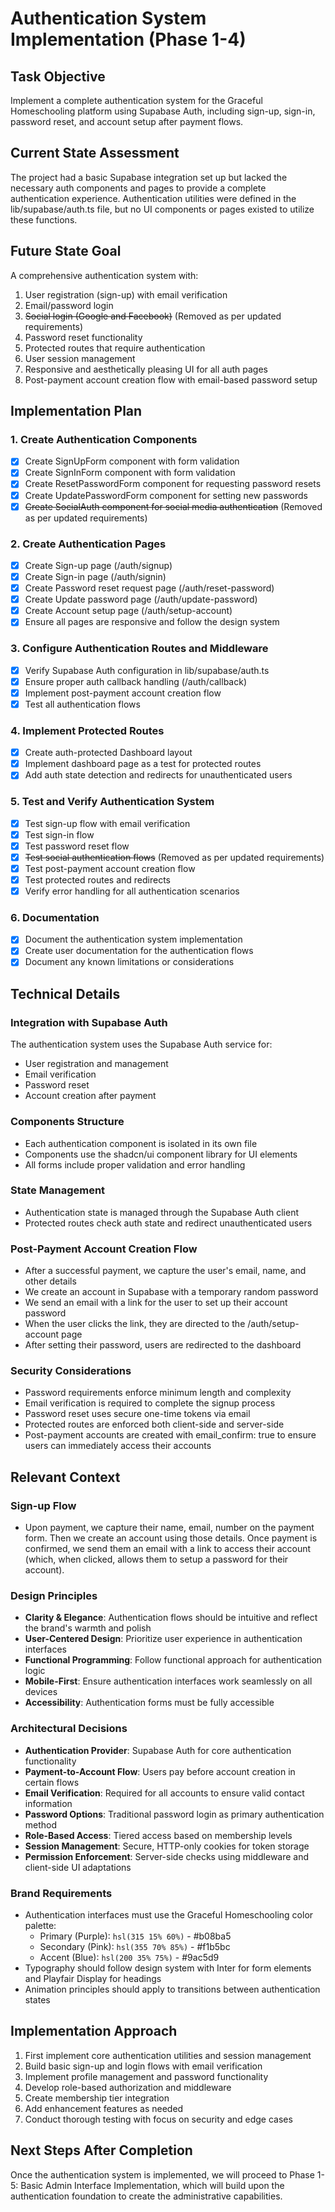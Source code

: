 # Authentication System Implementation (Phase 1-4)

## Task Objective
Implement a complete authentication system for the Graceful Homeschooling platform using Supabase Auth, including sign-up, sign-in, password reset, and account setup after payment flows.

## Current State Assessment
The project had a basic Supabase integration set up but lacked the necessary auth components and pages to provide a complete authentication experience. Authentication utilities were defined in the lib/supabase/auth.ts file, but no UI components or pages existed to utilize these functions.

## Future State Goal
A comprehensive authentication system with:
1. User registration (sign-up) with email verification
2. Email/password login
3. ~~Social login (Google and Facebook)~~ (Removed as per updated requirements)
4. Password reset functionality
5. Protected routes that require authentication
6. User session management
7. Responsive and aesthetically pleasing UI for all auth pages
8. Post-payment account creation flow with email-based password setup

## Implementation Plan

### 1. Create Authentication Components
- [x] Create SignUpForm component with form validation
- [x] Create SignInForm component with form validation
- [x] Create ResetPasswordForm component for requesting password resets
- [x] Create UpdatePasswordForm component for setting new passwords
- [x] ~~Create SocialAuth component for social media authentication~~ (Removed as per updated requirements)

### 2. Create Authentication Pages
- [x] Create Sign-up page (/auth/signup)
- [x] Create Sign-in page (/auth/signin)
- [x] Create Password reset request page (/auth/reset-password)
- [x] Create Update password page (/auth/update-password)
- [x] Create Account setup page (/auth/setup-account)
- [x] Ensure all pages are responsive and follow the design system

### 3. Configure Authentication Routes and Middleware
- [x] Verify Supabase Auth configuration in lib/supabase/auth.ts
- [x] Ensure proper auth callback handling (/auth/callback)
- [x] Implement post-payment account creation flow
- [x] Test all authentication flows

### 4. Implement Protected Routes
- [x] Create auth-protected Dashboard layout
- [x] Implement dashboard page as a test for protected routes
- [x] Add auth state detection and redirects for unauthenticated users

### 5. Test and Verify Authentication System
- [x] Test sign-up flow with email verification
- [x] Test sign-in flow
- [x] Test password reset flow
- [x] ~~Test social authentication flows~~ (Removed as per updated requirements)
- [x] Test post-payment account creation flow
- [x] Test protected routes and redirects
- [x] Verify error handling for all authentication scenarios

### 6. Documentation
- [x] Document the authentication system implementation
- [x] Create user documentation for the authentication flows
- [x] Document any known limitations or considerations

## Technical Details

### Integration with Supabase Auth
The authentication system uses the Supabase Auth service for:
- User registration and management
- Email verification
- Password reset
- Account creation after payment

### Components Structure
- Each authentication component is isolated in its own file
- Components use the shadcn/ui component library for UI elements
- All forms include proper validation and error handling

### State Management
- Authentication state is managed through the Supabase Auth client
- Protected routes check auth state and redirect unauthenticated users

### Post-Payment Account Creation Flow
- After a successful payment, we capture the user's email, name, and other details
- We create an account in Supabase with a temporary random password
- We send an email with a link for the user to set up their account password
- When the user clicks the link, they are directed to the /auth/setup-account page
- After setting their password, users are redirected to the dashboard

### Security Considerations
- Password requirements enforce minimum length and complexity
- Email verification is required to complete the signup process
- Password reset uses secure one-time tokens via email
- Protected routes are enforced both client-side and server-side
- Post-payment accounts are created with email_confirm: true to ensure users can immediately access their accounts

## Relevant Context

### Sign-up Flow
- Upon payment, we capture their name, email, number on the payment form. Then we create an account using those details. Once payment is confirmed, we send them an email with a link to access their account (which, when clicked, allows them to setup a password for their account). 

### Design Principles
- **Clarity & Elegance**: Authentication flows should be intuitive and reflect the brand's warmth and polish
- **User-Centered Design**: Prioritize user experience in authentication interfaces
- **Functional Programming**: Follow functional approach for authentication logic
- **Mobile-First**: Ensure authentication interfaces work seamlessly on all devices
- **Accessibility**: Authentication forms must be fully accessible

### Architectural Decisions
- **Authentication Provider**: Supabase Auth for core authentication functionality
- **Payment-to-Account Flow**: Users pay before account creation in certain flows
- **Email Verification**: Required for all accounts to ensure valid contact information
- **Password Options**: Traditional password login as primary authentication method
- **Role-Based Access**: Tiered access based on membership levels
- **Session Management**: Secure, HTTP-only cookies for token storage
- **Permission Enforcement**: Server-side checks using middleware and client-side UI adaptations

### Brand Requirements
- Authentication interfaces must use the Graceful Homeschooling color palette:
  - Primary (Purple): `hsl(315 15% 60%)` - #b08ba5
  - Secondary (Pink): `hsl(355 70% 85%)` - #f1b5bc
  - Accent (Blue): `hsl(200 35% 75%)` - #9ac5d9
- Typography should follow design system with Inter for form elements and Playfair Display for headings
- Animation principles should apply to transitions between authentication states

## Implementation Approach
1. First implement core authentication utilities and session management
2. Build basic sign-up and login flows with email verification
3. Implement profile management and password functionality
4. Develop role-based authorization and middleware
5. Create membership tier integration
6. Add enhancement features as needed
7. Conduct thorough testing with focus on security and edge cases

## Next Steps After Completion
Once the authentication system is implemented, we will proceed to Phase 1-5: Basic Admin Interface Implementation, which will build upon the authentication foundation to create the administrative capabilities. 